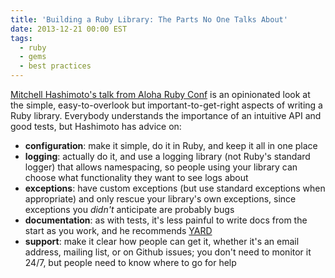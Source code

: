 ```yaml
---
title: 'Building a Ruby Library: The Parts No One Talks About'
date: 2013-12-21 00:00 EST
tags:
  - ruby
  - gems
  - best practices
---
```


[Mitchell Hashimoto's talk from Aloha Ruby Conf](https://speakerdeck.com/mitchellh/building-a-ruby-library-the-parts-no-one-talks-about) is an opinionated look at the simple, easy-to-overlook but important-to-get-right aspects of writing a Ruby library. Everybody understands the importance of an intuitive API and good tests, but Hashimoto has advice on:

<!--more-->

* **configuration**: make it simple, do it in Ruby, and keep it all in one place
* **logging**: actually do it, and use a logging library (not Ruby's standard logger) that allows namespacing, so people using your library can choose what functionality they want to see logs about
* **exceptions**: have custom exceptions (but use standard exceptions when appropriate) and only rescue your library's own exceptions, since exceptions you *didn't* anticipate are probably bugs
* **documentation**: as with tests, it's less painful to write docs from the start as you work, and he recommends [YARD][1]
* **support**: make it clear how people can get it, whether it's an email address, mailing list, or on Github issues; you don't need to monitor it 24/7, but people need to know where to go for help

<script async class="speakerdeck-embed" data-id="4fca431e928d7202ab009b70" data-ratio="1.33333333333333" src="//speakerdeck.com/assets/embed.js"></script>

 [1]: http://yardoc.org/
